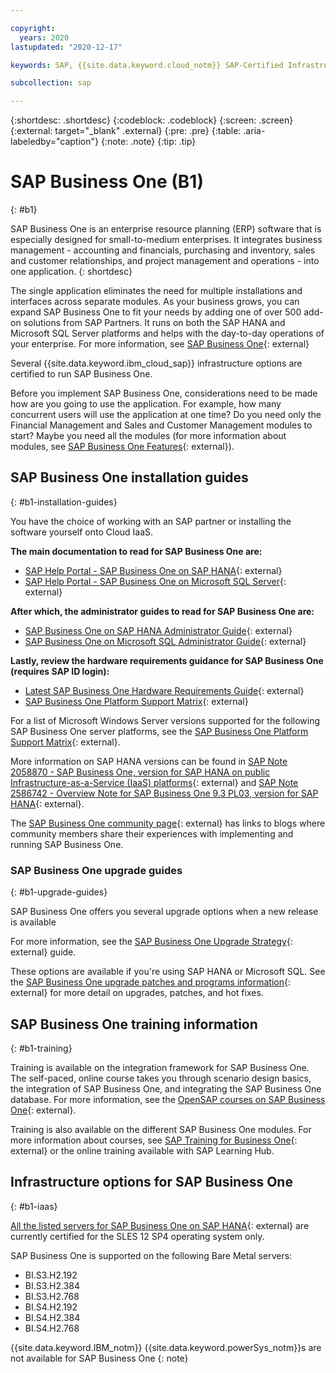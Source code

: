 ```yaml
---

copyright:
  years: 2020
lastupdated: "2020-12-17"

keywords: SAP, {{site.data.keyword.cloud_notm}} SAP-Certified Infrastructure, {{site.data.keyword.ibm_cloud_sap}}, SAP Workloads

subcollection: sap

---
```


{:shortdesc: .shortdesc}
{:codeblock: .codeblock}
{:screen: .screen}
{:external: target="_blank" .external}
{:pre: .pre}
{:table: .aria-labeledby="caption"}
{:note: .note}
{:tip: .tip}

# SAP Business One (B1)
{: #b1}

SAP Business One is an enterprise resource planning (ERP) software that is especially designed for small-to-medium enterprises. It integrates business management - accounting and financials, purchasing and inventory, sales and customer relationships, and project management and operations - into one application.
{: shortdesc}

The single application eliminates the need for multiple installations and interfaces across separate modules. As your business grows, you can expand SAP Business One to fit your needs by adding one of over 500 add-on solutions from SAP Partners. It runs on both the SAP HANA and Microsoft SQL Server platforms and helps with the day-to-day operations of your enterprise. For more information, see [SAP Business One](https://www.sap.com/products/business-one.html){: external}

Several {{site.data.keyword.ibm_cloud_sap}} infrastructure options are certified to run SAP Business One.

Before you implement SAP Business One, considerations need to be made how are you going to use the application. For example, how many concurrent users will use the application at one time? Do you need only the Financial Management and Sales and Customer Management modules to start? Maybe you need all the modules (for more information about modules, see [SAP Business One Features](https://www.sap.com/products/business-one/features.html){: external}).


## SAP Business One installation guides
{: #b1-installation-guides}

You have the choice of working with an SAP partner or installing the software yourself onto Cloud IaaS.

**The main documentation to read for SAP Business One are:**
- [SAP Help Portal - SAP Business One on SAP HANA](https://help.sap.com/viewer/product/SAP_BUSINESS_ONE_VERSION_FOR_SAP_HANA/latest/en-US){: external}
- [SAP Help Portal - SAP Business One on Microsoft SQL Server](https://help.sap.com/viewer/product/SAP_BUSINESS_ONE/latest/en-US){: external}

**After which, the administrator guides to read for SAP Business One are:**
- [SAP Business One on SAP HANA Administrator Guide](https://help.sap.com/doc/4e7c047f2c9e4cbe97800ffaf7b68f8e/10.0/en-US/B1_for_SAP_HANA_Admin_Guide.pdf){: external}
- [SAP Business One on Microsoft SQL Administrator Guide](https://help.sap.com/doc/601fbd9113be4240b81d74626439cfa9/10.0/en-US/AdministratorGuide_SQL.pdf){: external}

**Lastly, review the hardware requirements guidance for SAP Business One (requires SAP ID login):**
- [Latest SAP Business One Hardware Requirements Guide](https://help.sap.com/doc/bfa9770d12284cce8509956dcd4c5fcb/latest/en-US/B1_Hardware_Requirements_Guide.pdf){: external}
- [SAP Business One Platform Support Matrix](https://support.sap.com/en/offerings-programs/support-small-medium-enterprises/business-one.html){: external}

For a list of Microsoft Windows Server versions supported for the following SAP Business One server platforms, see the [SAP Business One Platform Support Matrix](https://help.sap.com/doc/011000358700000032462013e/9.3/en-US/B1_Platform_Support_Matrix.pdf){: external}.

More information on SAP HANA versions can be found in [SAP Note 2058870 - SAP Business One, version for SAP HANA on public Infrastructure-as-a-Service (IaaS) platforms](https://launchpad.support.sap.com/#/notes/2058870){: external} and [SAP Note 2586742 - Overview Note for SAP Business One 9.3 PL03, version for SAP HANA](https://launchpad.support.sap.com/#/notes/2586742){: external}.

The [SAP Business One community page](https://community.sap.com/topics/business-one){: external} has links to blogs where community members share their experiences with implementing and running SAP Business One.


### SAP Business One upgrade guides
{: #b1-upgrade-guides}

SAP Business One offers you several upgrade options when a new release is available

For more information, see the [SAP Business One Upgrade Strategy](https://help.sap.com/doc/011000358700001396142012e/9.3/en-US/B1_Upgrade_Strategy.pdf){: external} guide.

These options are available if you're using SAP HANA or Microsoft SQL. See the [SAP Business One upgrade patches and programs information](https://support.sap.com/en/offerings-programs/support-small-medium-enterprises/business-one/upgrades-patches.html){: external} for more detail on upgrades, patches, and hot fixes.


## SAP Business One training information
{: #b1-training}

Training is available on the integration framework for SAP Business One. The self-paced, online course takes you through scenario design basics, the integration of SAP Business One, and integrating the SAP Business One database. For more information, see the [OpenSAP courses on SAP Business One](https://open.sap.com/courses/ifb1){: external}.

Training is also available on the different SAP Business One modules. For more information about courses, see [SAP Training for Business One](https://training.sap.com/businessone){: external} or the online training available with SAP Learning Hub.


## Infrastructure options for SAP Business One
{: #b1-iaas}

[All the listed servers for SAP Business One on SAP HANA](https://www.sap.com/dmc/exp/2014-09-02-hana-hardware/enEN/#/solutions?filters=iaas;ve:28;v:120){: external} are currently certified for the SLES 12 SP4 operating system only.

SAP Business One is supported on the following Bare Metal servers:
- BI.S3.H2.192
- BI.S3.H2.384
- BI.S3.H2.768
- BI.S4.H2.192
- BI.S4.H2.384
- BI.S4.H2.768

{{site.data.keyword.IBM_notm}} {{site.data.keyword.powerSys_notm}}s are not available for SAP Business One
{: note}
